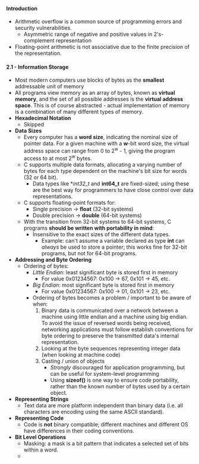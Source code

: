 #### Introduction
* Arithmetic overflow is a common source of programming errors and security vulnerabilities.
    * Asymmetric range of negative and positive values in 2's-complement representation
* Floating-point arithmetic is not associative due to the finite precision of the representation.

#### 2.1 - Information Storage
* Most modern computers use blocks of bytes as the **smallest** addressable unit of memory
* All programs view memory as an array of bytes, known as **virtual memory**, and the set of all possible addresses is the **virtual address space**. This is of course abstracted - actual implementation of memory is a combination of many different types of memory.
* **Hexadecimal Notation**
    * Skipped
* **Data Sizes**
    * Every computer has a **word size**, indicating the nominal size of pointer data. For a given machine with a **w**-bit word size, the virtual address space can range from 0 to 2<sup>w</sup> - 1, giving the program access to at most 2<sup>w</sup> bytes.
    * C supports multiple data formats, allocating a varying number of bytes for each type dependent on the machine's bit size for words (32 or 64 bit). 
        * Data types like **int32_t* and **int64_t** are fixed-sized; using these are the best way for programmers to have close control over data representations.
    * C supports floating-point formats for:
        * Single precision -> **float** (32-bit systems)
        * Double precision -> **double** (64-bit systems)
    * With the transition from 32-bit systems to 64-bit systems, C programs **should be written with portability in mind**:
        * Insensitive to the exact sizes of the different data types.
            * Example: can't assume a variable declared as type **int** can *always* be used to store a pointer; this works fine for 32-bit programs, but not for 64-bit programs.
* **Addressing and Byte Ordering**
    * Ordering of bytes:
        * *Little Endian*: least significant byte is stored first in memory
            * For value 0x01234567: 0x100 -> 67, 0x101 -> 45, etc.
        * *Big Endian*: most significant byte is stored first in memory 
            * For value 0x01234567: 0x100 -> 01, 0x101 -> 23, etc.
        * Ordering of bytes becomes a problem / important to be aware of when:
            1. Binary data is communicated over a network between a machine using little endian and a machine using big endian. To avoid the issue of reversed words being received, networking applications must follow establish conventions for byte ordering to preserve the transmitted data's internal representation. 
            2. Looking at the byte sequences representing integer data (when looking at machine code) 
            3. Casting / union of objects 
                * *Strongly* discouraged for application programming, but can be useful for system-level programming
                * Using **sizeof()** is one way to ensure code portability, rather than the known number of bytes used by a certain object.
* **Representing Strings**
    * Text data are more platform independent than binary data (i.e. all characters are encoding using the same ASCII standard). 
* **Representing Code**
    * Code is **not** binary compatible; different machines and different OS have differences in their coding conventions.
* **Bit Level Operations**
    * Masking: a mask is a bit pattern that indicates a selected set of bits within a word.
    *     
